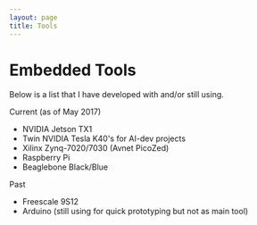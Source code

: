 ```yaml
---
layout: page
title: Tools
---
```


# Embedded Tools

Below is a list that I have developed with and/or still using.

Current (as of May 2017)
- NVIDIA Jetson TX1
- Twin NVIDIA Tesla K40's for AI-dev projects
- Xilinx Zynq-7020/7030 (Avnet PicoZed)
- Raspberry Pi
- Beaglebone Black/Blue

Past
- Freescale 9S12
- Arduino (still using for quick prototyping but not as main tool)
